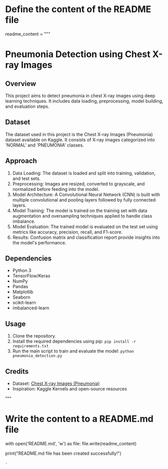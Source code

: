 
# Define the content of the README file
readme_content = """
# Pneumonia Detection using Chest X-ray Images

## Overview
This project aims to detect pneumonia in chest X-ray images using deep learning techniques. It includes data loading, preprocessing, model building, and evaluation steps.

## Dataset
The dataset used in this project is the Chest X-ray Images (Pneumonia) dataset available on Kaggle. It consists of X-ray images categorized into 'NORMAL' and 'PNEUMONIA' classes.

## Approach
1. Data Loading: The dataset is loaded and split into training, validation, and test sets.
2. Preprocessing: Images are resized, converted to grayscale, and normalized before feeding into the model.
3. Model Architecture: A Convolutional Neural Network (CNN) is built with multiple convolutional and pooling layers followed by fully connected layers.
4. Model Training: The model is trained on the training set with data augmentation and oversampling techniques applied to handle class imbalance.
5. Model Evaluation: The trained model is evaluated on the test set using metrics like accuracy, precision, recall, and F1-score.
6. Results: Confusion matrix and classification report provide insights into the model's performance.

## Dependencies
- Python 3
- TensorFlow/Keras
- NumPy
- Pandas
- Matplotlib
- Seaborn
- scikit-learn
- imbalanced-learn

## Usage
1. Clone the repository.
2. Install the required dependencies using pip: `pip install -r requirements.txt`
3. Run the main script to train and evaluate the model: `python pneumonia_detection.py`

## Credits
- Dataset: [Chest X-ray Images (Pneumonia)](https://www.kaggle.com/paultimothymooney/chest-xray-pneumonia)
- Inspiration: Kaggle Kernels and open-source resources

"""

# Write the content to a README.md file
with open('README.md', 'w') as file:
    file.write(readme_content)

print("README.md file has been created successfully!")
```
.
